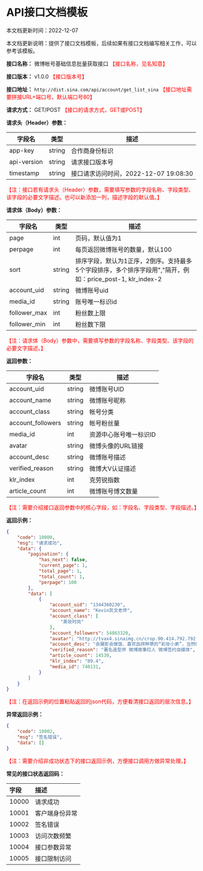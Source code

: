 # API接口文档模板

本文档更新时间：2022-12-07

本文档更新说明：提供了接口文档模板，后续如果有接口文档编写相关工作，可以参考该模板。



**接口名称：** 微博帐号基础信息批量获取接口  <font color="red">【接口名称，见名知意】</font>

**接口版本：** v1.0.0 <font color="red">【接口版本号】</font>

**接口地址：** `http://dist.sina.com/api/account/get_list_sina` <font color="red">【接口地址需要拼接URL+端口号，默认端口号80】</font>

**请求方式：** GET/POST <font color="red">【接口的请求方式，GET或POST】</font>

**请求头（Header）参数：**

| 字段名      | 类型   | 描述                                  |
| ----------- | ------ | ------------------------------------- |
| app-key     | string | 合作商身份标识                        |
| api-version | string | 请求接口版本号                        |
| timestamp   | string | 接口请求访问时间，2022-12-07 19:08:30 |

<font color="red">【注：接口若有请求头（Header）参数，需要填写参数的字段名称、字段类型、该字段的必要文字描述。也可以新添加一列，描述字段的默认值。】</font>

**请求体（Body）参数：**

| 字段名       | 类型   | 描述                                                         |
| ------------ | ------ | ------------------------------------------------------------ |
| page         | int    | 页码，默认值为1                                              |
| perpage      | int    | 每页返回微博账号的数量，默认100                              |
| sort         | string | 排序字段，默认为1正序，2倒序。支持最多5个字段排序，多个排序字段用","隔开，例如：price_post-1, klr_index-2 |
| account_uid  | string | 微博账号uid                                                  |
| media_id     | string | 账号唯一标识id                                               |
| follower_max | int    | 粉丝数上限                                                   |
| follower_min | int    | 粉丝数下限                                                   |

<font color="red">【注：请求体（Body）参数中，需要填写参数的字段名称、字段类型、该字段的必要文字描述。】</font>

**返回参数：**

| 字段名            | 类型   | 描述                   |
| ----------------- | ------ | ---------------------- |
| account_uid       | string | 微博账号UID            |
| account_name      | string | 微博账号昵称           |
| account_class     | string | 帐号分类               |
| account_followers | string | 帐号粉丝量             |
| media_id          | int    | 资源中心账号唯一标识ID |
| avatar            | string | 微博头像的URL链接      |
| account_desc      | string | 微博账号描述           |
| verified_reason   | string | 微博大V认证描述        |
| klr_index         | int    | 克劳锐指数             |
| article_count     | int    | 微博账号博文数量       |

<font color="red">【注：需要介绍接口返回参数中的核心字段，如：字段名、字段类型、字段描述。】</font>

**返回示例：**

```json
{
    "code": 10000,
    "msg": "请求成功",
    "data": {
        "pagination": {
            "has_next": false,
            "current_page": 1,
            "total_page": 1,
            "total_count": 1,
            "perpage": 100
        },
        "data": [
            {
                "account_uid": "1344360230",
                "account_name": "Kevin凯文老师",
                "account_class": [
                    "美妆时尚"
                ],
                "account_followers": 54863320,
                "avatar": "http://tvax4.sinaimg.cn/crop.90.414.792.792.180/50214f26ly8g1oaw8s0rrj20u01900x1.jpg",
                "account_desc": "会摄影会做饭、喜欢血拼种草的“彩妆小弟”，当然你如果想跟我学英语也是可以的…",
                "verified_reason": "著名造型师 微博故事红人 微博签约自媒体",
                "article_count": 14530,
                "klr_index": "89.4",
                "media_id": 740131,
            }
        ]
    }
}
```

<font color="red">【注：在返回示例的位置粘贴返回的json代码，方便看清接口返回的层次信息。】</font>

**异常返回示例：**

```json
{
    "code": 10002,
    "msg": "签名错误",
    "data": []
}
```

<font color="red">【注：需要介绍非成功状态下的接口返回示例，方便接口调用方做异常处理。】</font>

**常见的接口状态返回码：**

| 字段  | 描述           |
| :---- | :------------- |
| 10000 | 请求成功       |
| 10001 | 客户端身份异常 |
| 10002 | 签名错误       |
| 10003 | 访问次数频繁   |
| 10004 | 接口参数异常   |
| 10005 | 接口限制访问   |

